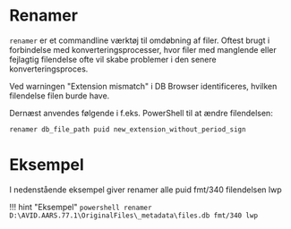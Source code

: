 # Renamer
```renamer``` er et commandline værktøj til omdøbning af filer. Oftest brugt i forbindelse med konverteringsprocesser, hvor filer med manglende eller fejlagtig filendelse ofte vil skabe problemer i den senere konverteringsproces.

Ved warningen "Extension mismatch" i DB Browser identificeres, hvilken filendelse filen burde have.

Dernæst anvendes følgende i f.eks. PowerShell til at ændre filendelsen:

```renamer db_file_path puid new_extension_without_period_sign```

# Eksempel
I nedenstående eksempel giver renamer alle puid fmt/340 filendelsen lwp

!!! hint "Eksempel"
    ```powershell
    renamer D:\AVID.AARS.77.1\OriginalFiles\_metadata\files.db fmt/340 lwp```
